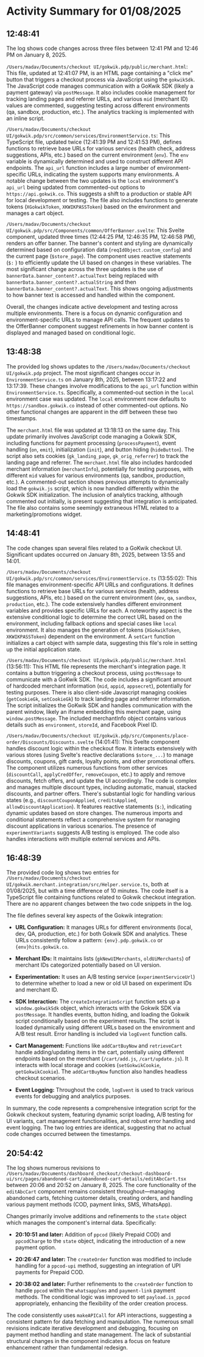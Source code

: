 # Activity Summary for 01/08/2025

## 12:48:41
The log shows code changes across three files between 12:41 PM and 12:46 PM on January 8, 2025.

`/Users/madav/Documents/checkout UI/gokwik.pdp/public/merchant.html`: This file, updated at 12:41:07 PM, is an HTML page containing a "click me" button that triggers a checkout process via JavaScript using the `gokwikSdk`.  The JavaScript code manages communication with a GoKwik SDK (likely a payment gateway) via `postMessage`.  It also includes cookie management for tracking landing pages and referrer URLs,  and various `mid` (merchant ID) values are commented, suggesting testing across different environments (qa, sandbox, production, etc.).  The analytics tracking is implemented with an inline script.

`/Users/madav/Documents/checkout UI/gokwik.pdp/src/common/services/EnvironmentService.ts`: This TypeScript file, updated twice (12:41:39 PM and 12:41:53 PM), defines functions to retrieve base URLs for various services (health check, address suggestions, APIs, etc.) based on the current environment (`env`). The `env` variable is dynamically determined and used to construct different API endpoints. The  `api_url` function includes a large number of environment-specific URLs, indicating the system supports many environments.  A notable change between the two updates is the `local` environment's `api_url` being updated from commented-out options to `https://api.gokwik.co`.  This suggests a shift to a production or stable API for local development or testing.  The file also includes functions to generate tokens (`XGokwikToken`, `XKWIKPASSToken`) based on the environment and manages a cart object.

`/Users/madav/Documents/checkout UI/gokwik.pdp/src/Components/common/OfferBanner.svelte`: This Svelte component, updated three times (12:44:25 PM, 12:46:35 PM, 12:46:58 PM), renders an offer banner.  The banner's content and styling are dynamically determined based on configuration data (`reqIdObject.custom_config`) and the current page (`$store_page`).  The component uses reactive statements (`$:` ) to efficiently update the UI based on changes in these variables.  The most significant change across the three updates is the use of `bannerData.banner_content?.actualText` being replaced with `bannerData.banner_content?.actualString` and then `bannerData.banner_content?.actualText`.  This shows ongoing adjustments to how banner text is accessed and handled within the component.


Overall, the changes indicate active development and testing across multiple environments.  There is a focus on dynamic configuration and environment-specific URLs to manage API calls.  The frequent updates to the OfferBanner component suggest refinements in how banner content is displayed and managed based on conditional logic.


## 13:48:38
The provided log shows updates to the `/Users/madav/Documents/checkout UI/gokwik.pdp` project.  The most significant changes occur in `EnvironmentService.ts` on January 8th, 2025, between 13:17:22 and 13:17:39.  These changes involve modifications to the `api_url` function within `EnvironmentService.ts`. Specifically, a commented-out section in the `local` environment case was updated.  The `local` environment now defaults to `https://sandbox.gokwik.co` instead of other commented-out options.  No other functional changes are apparent in the diff between these two timestamps.


The `merchant.html` file was updated at 13:18:13 on the same day. This update primarily involves JavaScript code managing a Gokwik SDK,  including functions for payment processing (`processPayment`), event handling (`on`, `emit`), initialization (`init`), and button hiding (`hideButton`).  The script also sets cookies (`gk_landing_page`, `gk_orig_referrer`) to track the landing page and referrer. The `merchant.html` file also includes hardcoded merchant information (`merchantInfo`),  potentially for testing purposes,  with different `mid` values for various environments (qa, sandbox, production, etc.).  A commented-out section shows previous attempts to dynamically load the `gokwik.js` script, which is now handled differently within the Gokwik SDK initialization. The inclusion of analytics tracking, although commented out initially, is present suggesting that integration is anticipated.  The file also contains some seemingly extraneous HTML related to a marketing/promotions widget.


## 14:48:41
The code changes span several files related to a GoKwik checkout UI.  Significant updates occurred on January 8th, 2025, between 13:55 and 14:01.

`/Users/madav/Documents/checkout UI/gokwik.pdp/src/common/services/EnvironmentService.ts` (13:55:02): This file manages environment-specific API URLs and configurations.  It defines functions to retrieve base URLs for various services (health, address suggestions, APIs, etc.) based on the current environment (`dev`, `qa`, `sandbox`, `production`, etc.).  The code extensively handles different environment variables and provides specific URLs for each.  A noteworthy aspect is the extensive conditional logic to determine the correct URL based on the environment, including fallback options and special cases like `local` environment.  It also manages the generation of tokens (`XGokwikToken`, `XKWIKPASSToken`) dependent on the environment.  A `setCart` function initializes a cart object with sample data, suggesting this file's role in setting up the initial application state.


`/Users/madav/Documents/checkout UI/gokwik.pdp/public/merchant.html` (13:56:11): This HTML file represents the merchant's integration page.  It contains a button triggering a checkout process, using  `postMessage` to communicate with a GoKwik SDK. The code includes a significant amount of hardcoded merchant information (`mid`, `appid`, `appsecret`), potentially for testing purposes. There is also client-side Javascript managing cookies (`getCookieGk`, `setCookieGk`) to track landing page and referrer information.  The script initializes the GoKwik SDK and handles communication with the parent window, likely an iframe embedding this merchant page, using `window.postMessage`.  The included merchantInfo object contains various details such as `environment`, `storeId`, and Facebook Pixel ID.


`/Users/madav/Documents/checkout UI/gokwik.pdp/src/Components/place-order/Discounts/Discounts.svelte` (14:01:41): This Svelte component handles discount logic within the checkout flow. It interacts extensively with various stores (using Svelte's reactive declarations `$store_...`) to manage discounts, coupons, gift cards, loyalty points, and other promotional offers.  The component utilizes numerous functions from other services (`discountCall`, `applyCredOffer`, `removeCoupon`, etc.) to apply and remove discounts, fetch offers, and update the UI accordingly. The code is complex and manages multiple discount types, including automatic, manual, stacked discounts, and partner offers.  There's substantial logic for handling various states (e.g., `discountCouponApplied`, `creditsApplied`, `allowDiscountApplication`).  It features reactive statements (`$:`), indicating dynamic updates based on store changes. The numerous imports and conditional statements reflect a comprehensive system for managing discount applications in various scenarios.  The presence of `experimentVariants` suggests A/B testing is employed.  The code also handles interactions with multiple external services and APIs.


## 16:48:39
The provided code log shows two entries for `/Users/madav/Documents/checkout UI/gokwik.merchant.integration/src/Helper.service.ts`, both at 01/08/2025, but with a time difference of 10 minutes.  The code itself is a TypeScript file containing functions related to Gokwik checkout integration. There are no apparent changes between the two code snippets in the log.

The file defines several key aspects of the Gokwik integration:

* **URL Configuration:**  It manages URLs for different environments (local, dev, QA, production, etc.) for both Gokwik SDK and analytics.  These URLs consistently follow a pattern:  `{env}.pdp.gokwik.co` or `{env}hits.gokwik.co`.

* **Merchant IDs:** It maintains lists (`gkNewUIMerchants`, `oldUiMerchants`) of merchant IDs categorized potentially based on UI version.

* **Experimentation:**  It uses an A/B testing service (`experimentServiceUrl`) to determine whether to load a new or old UI based on experiment IDs and merchant ID.

* **SDK Interaction:** The `createIntegrationScript` function sets up a `window.gokwikSdk` object, which interacts with the Gokwik SDK via `postMessage`.  It handles events, button hiding, and loading the Gokwik script conditionally based on the experiment results.  The script is loaded dynamically using different URLs based on the environment and A/B test result.  Error handling is included via `logEvent` function calls.

* **Cart Management:** Functions like `addCartBuyNow` and `retrieveCart` handle adding/updating items in the cart, potentially using different endpoints based on the merchant (`/cart/add.js`, `/cart/update.js`).  It interacts with local storage and cookies (`setGokwikCookie`, `getGokwikCookie`).  The `addCartBuyNow` function also handles headless checkout scenarios.

* **Event Logging:** Throughout the code, `logEvent` is used to track various events for debugging and analytics purposes.

In summary, the code represents a comprehensive integration script for the Gokwik checkout system, featuring dynamic script loading, A/B testing for UI variants, cart management functionalities, and robust error handling and event logging.  The two log entries are identical, suggesting that no actual code changes occurred between the timestamps.


## 20:54:42
The log shows numerous revisions to `/Users/madav/Documents/dashboard_checkout/checkout-dashboard-ui/src/pages/abandoned-cart/abandoned-cart-details/editAbcCart.tsx` between 20:06 and 20:52 on January 8, 2025.  The core functionality of the `editAbcCart` component remains consistent throughout—managing abandoned carts, fetching customer details, creating orders, and handling various payment methods (COD, payment links, SMS, WhatsApp).

Changes primarily involve additions and refinements to the `state` object which manages the component's internal data.  Specifically:

* **20:10:51 and later:** Addition of `ppcod` (likely Prepaid COD) and `ppcodCharge` to the `state` object, indicating the introduction of a new payment option.

* **20:26:47 and later:** The `createOrder` function was modified to include handling for a `ppcod-upi` method, suggesting an integration of UPI payments for Prepaid COD.

* **20:38:02 and later:** Further refinements to the `createOrder` function to handle `ppcod` within the `whatsapp`/`sms` and `payment-link` payment methods.  The conditional logic was improved to set `payload.is_ppcod` appropriately, enhancing the flexibility of the order creation process.

The code consistently uses `makeAPICall` for API interactions, suggesting a consistent pattern for data fetching and manipulation.  The numerous small revisions indicate iterative development and debugging, focusing on payment method handling and state management.  The lack of substantial structural changes in the component indicates a focus on feature enhancement rather than fundamental redesign.
